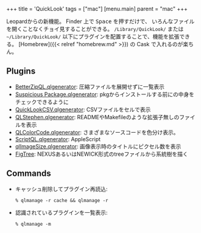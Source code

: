 +++
title = 'QuickLook'
tags = ["mac"]
[menu.main]
  parent = "mac"
+++

Leopardからの新機能。
Finder 上で <kbd>Space</kbd> を押すだけで、
いろんなファイルを開くことなくチョイ見することができる。
`/Library/QuickLook/` または `~/Library/QuickLook/`
以下にプラグインを配置することで、機能を拡張できる。
[Homebrew]({{< relref "homebrew.md" >}}) の Cask で入れるのが楽ちん。

## Plugins

-   [BetterZipQL.qlgenerator](http://macitbetter.com/BetterZip-Quick-Look-Generator/):
    圧縮ファイルを展開せずに一覧表示
-   [Suspicious Package.qlgenerator](http://www.mothersruin.com/software/SuspiciousPackage/):
    pkgからインストールする前にの中身をチェックできるように
-   [QuickLookCSV.qlgenerator](http://code.google.com/p/quicklook-csv/):
    CSVファイルをセルで表示
-   [QLStephen.qlgenerator](http://whomwah.github.com/qlstephen/):
    READMEやMakefileのような拡張子無しのファイルを表示
-   [QLColorCode.qlgenerator](http://code.google.com/p/qlcolorcode/):
    さまざまなソースコードを色分け表示。
-   [ScriptQL.qlgenerator](http://kainjow.com/):
    AppleScript
-   [qlImageSize.qlgenerator](https://github.com/Nyx0uf/qlImageSize):
    画像表示時のタイトルにピクセル数を表示
-   [FigTree](http://tree.bio.ed.ac.uk/software/figtree/):
    NEXUSあるいはNEWICK形式のtreeファイルから系統樹を描く

## Commands

-   キャッシュ削除してプラグイン再読込:

        % qlmanage -r cache && qlmanage -r

-   認識されているプラグインを一覧表示:

        % qlmanage -m
